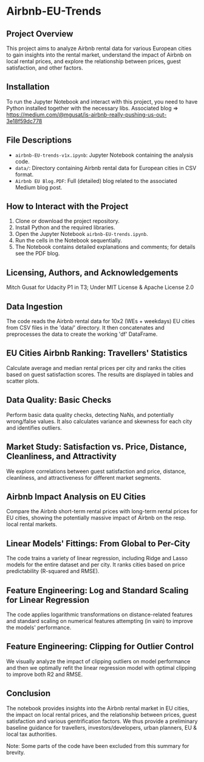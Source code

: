 # Airbnb-EU-Trends

## Project Overview
This project aims to analyze Airbnb rental data for various European cities to gain insights into the rental market, understand the impact of Airbnb on local rental prices, and explore the relationship between prices, guest satisfaction, and other factors.

## Installation
To run the Jupyter Notebook and interact with this project, you need to have Python installed together with the necessary libs.
Associated blog => https://medium.com/@mgusat/is-airbnb-really-pushing-us-out-3e18f59dc778

## File Descriptions
- `airbnb-EU-trends-v1x.ipynb`: Jupyter Notebook containing the analysis code.
- `data/`: Directory containing Airbnb rental data for European cities in CSV format.
- `Airbnb EU Blog.PDF`: Full (detailed) blog related to the associated Medium blog post.

## How to Interact with the Project
1. Clone or download the project repository.
2. Install Python and the required libraries.
3. Open the Jupyter Notebook `airbnb-EU-trends.ipynb`.
4. Run the cells in the Notebook sequentially.
5. The Notebook contains detailed explanations and comments; for details see the PDF blog.

## Licensing, Authors, and Acknowledgements
Mitch Gusat for Udacity P1 in T3; 
Under MIT License & Apache License 2.0


## Data Ingestion

The code reads the Airbnb rental data for 10x2 (WEs + weekdays) EU cities from CSV files in the 'data/' directory. It then concatenates and preprocesses the data to create the working 'df' DataFrame.

## EU Cities Airbnb Ranking: Travellers' Statistics

Calculate average and median rental prices per city and ranks the cities based on guest satisfaction scores. The results are displayed in tables and scatter plots.

## Data Quality: Basic Checks

Perform basic data quality checks, detecting NaNs, and potentially wrong/false values. It also calculates variance and skewness for each city and identifies outliers.

## Market Study: Satisfaction vs. Price, Distance, Cleanliness, and Attractivity

We explore correlations between guest satisfaction and price, distance, cleanliness, and attractiveness for different market segments.

## Airbnb Impact Analysis on EU Cities

Compare the Airbnb short-term rental prices with long-term rental prices for EU cities, showing the potentially massive impact of Airbnb on the resp. local rental markets.

## Linear Models' Fittings: From Global to Per-City

The code trains a variety of linear regression, including Ridge and Lasso models for the entire dataset and per city. It ranks cities based on price predictability (R-squared and RMSE).

## Feature Engineering: Log and Standard Scaling for Linear Regression

The code applies logarithmic transformations on distance-related features and standard scaling on numerical features attempting (in vain) to improve the models' performance.

## Feature Engineering: Clipping for Outlier Control

We visually analyze the impact of clipping outliers on model performance and then we optimally refit the linear regression model with optimal clipping to improve both R2 and RMSE.

## Conclusion
The notebook provides insights into the Airbnb rental market in EU cities, the impact on local rental prices, and the relationship between prices, guest satisfaction and various gentrification factors. We thus provide a preliminary baseline guidance for travellers, investors/developers, urban planners, EU & local tax authorities.

Note: Some parts of the code have been excluded from this summary for brevity.
